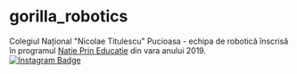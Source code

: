 # gorilla_robotics
Colegiul Național "Nicolae Titulescu" Pucioasa - echipa de robotică înscrisă în programul [Natie Prin Educatie](https://natieprineducatie.ro/) din vara anului 2019.
 <br/>[![Instagram Badge](https://img.shields.io/badge/-Pagina_de_instagram_a_echipei-C13584?style=flat&logo=Instagram&logoColor=white)](https://www.instagram.com/gorilla_robotics/)
